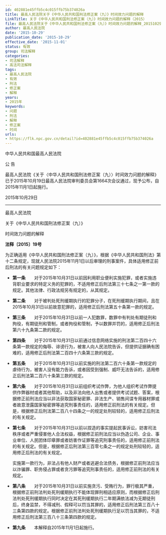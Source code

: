 ```yaml
---
id: 402881e45ffb5c4c015ffb75b374026a
title: 最高人民法院关于《中华人民共和国刑法修正案（九）》时间效力问题的解释
LinkTitle: 关于《中华人民共和国刑法修正案（九）》时间效力问题的解释（2015）
file: 最高人民法院关于《中华人民共和国刑法修正案（九）》时间效力问题的解释_20151029_402881e45ffb5c4c015ffb75b374026a.docx
author: 最高人民法院
date: '2015-10-29'
publication_date: '2015-10-29'
effective_date: '2015-11-01'
status: 有效
group: 司法解释
categories:
- 司法解释
- 高法司法解释
tags:
- 最高人民法院
- 有效
- 刑法
- 修正案
- 解释
years:
- 2015年
keywords:
- 问题
- 刑法
- 解释
- 修正案
- 时间
urls:
- https://flk.npc.gov.cn/detail?id=402881e45ffb5c4c015ffb75b374026a
---
```


中华人民共和国最高人民法院

公 告

最高人民法院《关于〈中华人民共和国刑法修正案（九）〉时间效力问题的解释》已于2015年10月19日最高人民法院审判委员会第1664次会议通过，现予公布，自2015年11月1日起施行。

2015年10月29日

---

最高人民法院

关于《中华人民共和国刑法修正案（九）》

时间效力问题的解释

**法释〔2015〕19号**

为正确适用《中华人民共和国刑法修正案（九）》，根据《中华人民共和国刑法》第十二条规定，现就人民法院2015年11月1日以后审理的刑事案件，具体适用修正前后刑法的有关问题规定如下：

- **第一条**　　对于2015年10月31日以前因利用职业便利实施犯罪，或者实施违背职业要求的特定义务的犯罪的，不适用修正后刑法第三十七条之一第一款的规定。其他法律、行政法规另有规定的，从其规定。

- **第二条**　　对于被判处死刑缓期执行的犯罪分子，在死刑缓期执行期间，且在2015年10月31日以前故意犯罪的，适用修正后刑法第五十条第一款的规定。

- **第三条**　　对于2015年10月31日以前一人犯数罪，数罪中有判处有期徒刑和拘役，有期徒刑和管制，或者拘役和管制，予以数罪并罚的，适用修正后刑法第六十九条第二款的规定。

- **第四条**　　对于2015年10月31日以前通过信息网络实施的刑法第二百四十六条第一款规定的侮辱、诽谤行为，被害人向人民法院告诉，但提供证据确有困难的，适用修正后刑法第二百四十六条第三款的规定。

- **第五条**　　对于2015年10月31日以前实施的刑法第二百六十条第一款规定的虐待行为，被害人没有能力告诉，或者因受到强制、威吓无法告诉的，适用修正后刑法第二百六十条第三款的规定。

- **第六条**　　对于2015年10月31日以前组织考试作弊，为他人组织考试作弊提供作弊器材或者其他帮助，以及非法向他人出售或者提供考试试题、答案，根据修正前刑法应当以非法获取国家秘密罪、非法生产、销售间谍专用器材罪或者故意泄露国家秘密罪等追究刑事责任的，适用修正前刑法的有关规定。但是，根据修正后刑法第二百八十四条之一的规定处刑较轻的，适用修正后刑法的有关规定。

- **第七条**　　对于2015年10月31日以前以捏造的事实提起民事诉讼，妨害司法秩序或者严重侵害他人合法权益，根据修正前刑法应当以伪造公司、企业、事业单位、人民团体印章罪或者妨害作证罪等追究刑事责任的，适用修正前刑法的有关规定。但是，根据修正后刑法第三百零七条之一的规定处刑较轻的，适用修正后刑法的有关规定。

  实施第一款行为，非法占有他人财产或者逃避合法债务，根据修正前刑法应当以诈骗罪、职务侵占罪或者贪污罪等追究刑事责任的，适用修正前刑法的有关规定。

- **第八条**　　对于2015年10月31日以前实施贪污、受贿行为，罪行极其严重，根据修正前刑法判处死刑缓期执行不能体现罪刑相适应原则，而根据修正后刑法判处死刑缓期执行同时决定在其死刑缓期执行二年期满依法减为无期徒刑后，终身监禁，不得减刑、假释可以罚当其罪的，适用修正后刑法第三百八十三条第四款的规定。根据修正前刑法判处死刑缓期执行足以罚当其罪的，不适用修正后刑法第三百八十三条第四款的规定。

- **第九条**　　本解释自2015年11月1日起施行。
